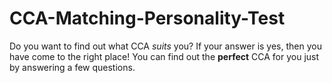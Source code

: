 # CCA-Matching-Personality-Test
Do you want to find out what CCA *suits* you? If your answer is yes, then you have come to the right place! You can find out the **perfect** CCA for you just by answering a few questions.
